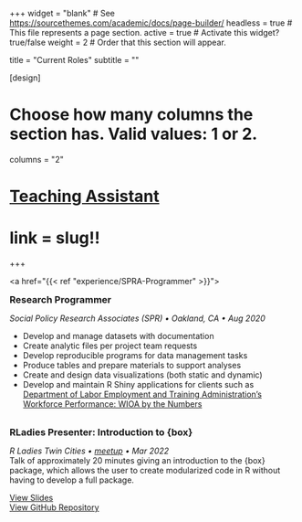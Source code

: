 +++
widget = "blank"  # See https://sourcethemes.com/academic/docs/page-builder/
headless = true  # This file represents a page section.
active = true  # Activate this widget? true/false
weight = 2  # Order that this section will appear.

title = "Current Roles"
subtitle = ""

[design]
  # Choose how many columns the section has. Valid values: 1 or 2.
  columns = "2"

# <a href="current/teaching-assistant"> Teaching Assistant </a> 
# link = slug!! 
+++

<a href="{{< ref "experience/SPRA-Programmer" >}}">
<h3 
style="
margin:0px 0px 0px 0px;
padding: 0px 0px 0px 0px;
">
Research Programmer  
</h3> 
</a>

*Social Policy Research Associates (SPR) • Oakland, CA • Aug 2020*  
- Develop and manage datasets with documentation 
- Create analytic files per project team requests
- Develop reproducible programs for data management tasks
- Produce tables and prepare materials to support analyses 
- Create and design data visualizations (both static and dynamic) 
- Develop and maintain R Shiny applications for clients such as [Department of Labor Employment and Training Administration’s Workforce Performance: WIOA by the Numbers](https://www.dol.gov/agencies/eta/performance/results/interactive-data-analysis) 
<br>
<h3 
style="
margin:0px 0px 0px 0px;
padding: 0px 0px 0px 0px;
">
RLadies Presenter: Introduction to {box}
</h3> 

*R Ladies Twin Cities • [meetup](https://www.meetup.com/rladies-tc/events/284010281/?_xtd=gatlbWFpbF9jbGlja9oAJGRjMjIxYTM4LWEwZjQtNDE2OS04NmU3LWU0ZWFhZDg2MDgwNQ) • Mar 2022*  
Talk of approximately 20 minutes giving an introduction to the {box} package, which allows the user to create modularized code in R without having to develop a full package.  

[View Slides](https://MarEichler.github.io/rladies_box_intro/)  
[View GitHub Repository](https://github.com/MarEichler/rladies_box_intro)



<!-- image and files for home page should be in the static folder -->



